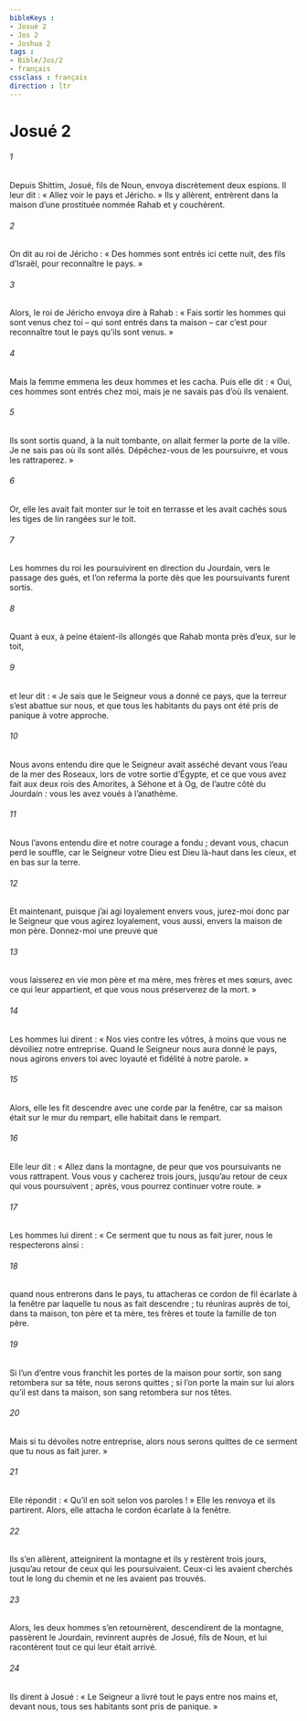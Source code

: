 ```yaml
---
bibleKeys : 
- Josué 2
- Jos 2
- Joshua 2
tags : 
- Bible/Jos/2
- français
cssclass : français
direction : ltr
---
```


# Josué 2

###### 1
Depuis Shittim, Josué, fils de Noun, envoya discrètement deux espions. Il leur dit : « Allez voir le pays et Jéricho. » Ils y allèrent, entrèrent dans la maison d’une prostituée nommée Rahab et y couchèrent.
###### 2
On dit au roi de Jéricho : « Des hommes sont entrés ici cette nuit, des fils d’Israël, pour reconnaître le pays. »
###### 3
Alors, le roi de Jéricho envoya dire à Rahab : « Fais sortir les hommes qui sont venus chez toi – qui sont entrés dans ta maison – car c’est pour reconnaître tout le pays qu’ils sont venus. »
###### 4
Mais la femme emmena les deux hommes et les cacha. Puis elle dit : « Oui, ces hommes sont entrés chez moi, mais je ne savais pas d’où ils venaient.
###### 5
Ils sont sortis quand, à la nuit tombante, on allait fermer la porte de la ville. Je ne sais pas où ils sont allés. Dépêchez-vous de les poursuivre, et vous les rattraperez. »
###### 6
Or, elle les avait fait monter sur le toit en terrasse et les avait cachés sous les tiges de lin rangées sur le toit.
###### 7
Les hommes du roi les poursuivirent en direction du Jourdain, vers le passage des gués, et l’on referma la porte dès que les poursuivants furent sortis.
###### 8
Quant à eux, à peine étaient-ils allongés que Rahab monta près d’eux, sur le toit,
###### 9
et leur dit : « Je sais que le Seigneur vous a donné ce pays, que la terreur s’est abattue sur nous, et que tous les habitants du pays ont été pris de panique à votre approche.
###### 10
Nous avons entendu dire que le Seigneur avait asséché devant vous l’eau de la mer des Roseaux, lors de votre sortie d’Égypte, et ce que vous avez fait aux deux rois des Amorites, à Séhone et à Og, de l’autre côté du Jourdain : vous les avez voués à l’anathème.
###### 11
Nous l’avons entendu dire et notre courage a fondu ; devant vous, chacun perd le souffle, car le Seigneur votre Dieu est Dieu là-haut dans les cieux, et en bas sur la terre.
###### 12
Et maintenant, puisque j’ai agi loyalement envers vous, jurez-moi donc par le Seigneur que vous agirez loyalement, vous aussi, envers la maison de mon père. Donnez-moi une preuve que
###### 13
vous laisserez en vie mon père et ma mère, mes frères et mes sœurs, avec ce qui leur appartient, et que vous nous préserverez de la mort. »
###### 14
Les hommes lui dirent : « Nos vies contre les vôtres, à moins que vous ne dévoiliez notre entreprise. Quand le Seigneur nous aura donné le pays, nous agirons envers toi avec loyauté et fidélité à notre parole. »
###### 15
Alors, elle les fit descendre avec une corde par la fenêtre, car sa maison était sur le mur du rempart, elle habitait dans le rempart.
###### 16
Elle leur dit : « Allez dans la montagne, de peur que vos poursuivants ne vous rattrapent. Vous vous y cacherez trois jours, jusqu’au retour de ceux qui vous poursuivent ; après, vous pourrez continuer votre route. »
###### 17
Les hommes lui dirent : « Ce serment que tu nous as fait jurer, nous le respecterons ainsi :
###### 18
quand nous entrerons dans le pays, tu attacheras ce cordon de fil écarlate à la fenêtre par laquelle tu nous as fait descendre ; tu réuniras auprès de toi, dans ta maison, ton père et ta mère, tes frères et toute la famille de ton père.
###### 19
Si l’un d’entre vous franchit les portes de la maison pour sortir, son sang retombera sur sa tête, nous serons quittes ; si l’on porte la main sur lui alors qu’il est dans ta maison, son sang retombera sur nos têtes.
###### 20
Mais si tu dévoiles notre entreprise, alors nous serons quittes de ce serment que tu nous as fait jurer. »
###### 21
Elle répondit : « Qu’il en soit selon vos paroles ! » Elle les renvoya et ils partirent. Alors, elle attacha le cordon écarlate à la fenêtre.
###### 22
Ils s’en allèrent, atteignirent la montagne et ils y restèrent trois jours, jusqu’au retour de ceux qui les poursuivaient. Ceux-ci les avaient cherchés tout le long du chemin et ne les avaient pas trouvés.
###### 23
Alors, les deux hommes s’en retournèrent, descendirent de la montagne, passèrent le Jourdain, revinrent auprès de Josué, fils de Noun, et lui racontèrent tout ce qui leur était arrivé.
###### 24
Ils dirent à Josué : « Le Seigneur a livré tout le pays entre nos mains et, devant nous, tous ses habitants sont pris de panique. »
